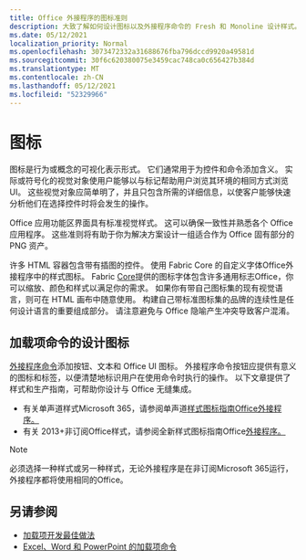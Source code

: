 ```yaml
---
title: Office 外接程序的图标准则
description: 大致了解如何设计图标以及外接程序命令的 Fresh 和 Monoline 设计样式。
ms.date: 05/12/2021
localization_priority: Normal
ms.openlocfilehash: 3073472332a31688676fba796dccd9920a49581d
ms.sourcegitcommit: 30f6c620380075e3459cac748ca0c656427b384d
ms.translationtype: MT
ms.contentlocale: zh-CN
ms.lasthandoff: 05/12/2021
ms.locfileid: "52329966"
---
```

# <a name="icons"></a>图标

图标是行为或概念的可视化表示形式。 它们通常用于为控件和命令添加含义。 实际或符号化的视觉对象使用户能够以与标记帮助用户浏览其环境的相同方式浏览 UI。 这些视觉对象应简单明了，并且只包含所需的详细信息，以使客户能够快速分析他们在选择控件时将会发生的操作。

Office 应用功能区界面具有标准视觉样式。 这可以确保一致性并熟悉各个 Office 应用程序。 这些准则将有助于你为解决方案设计一组适合作为 Office 固有部分的 PNG 资产。

许多 HTML 容器包含带有插图的控件。 使用 Fabric Core 的自定义字体Office外接程序中的样式图标。 Fabric [Core](fabric-core.md)提供的图标字体包含许多通用标志Office，你可以缩放、颜色和样式以满足你的需求。 如果你有带自己图标集的现有视觉语言，则可在 HTML 画布中随意使用。 构建自己带标准图标集的品牌的连续性是任何设计语言的重要组成部分。 请注意避免与 Office 隐喻产生冲突导致客户混淆。

## <a name="design-icons-for-add-in-commands"></a>加载项命令的设计图标

[外接程序命令](add-in-commands.md)添加按钮、文本和 Office UI 图标。 外接程序命令按钮应提供有意义的图标和标签，以便清楚地标识用户在使用命令时执行的操作。 以下文章提供了样式和生产指南，可帮助你设计与 Office 无缝集成。

- 有关单声道样式Microsoft 365，请参阅单声道[样式图标指南Office外接程序。](add-in-icons-monoline.md)
- 有关 2013+非订阅Office样式，请参阅全新样式图标指南Office[外接程序。](add-in-icons-fresh.md)

> [!NOTE]
> 必须选择一种样式或另一种样式，无论外接程序是在非订阅Microsoft 365运行，外接程序都将使用相同的Office。

## <a name="see-also"></a>另请参阅

- [加载项开发最佳做法](../concepts/add-in-development-best-practices.md)
- [Excel、Word 和 PowerPoint 的加载项命令](../design/add-in-commands.md)
